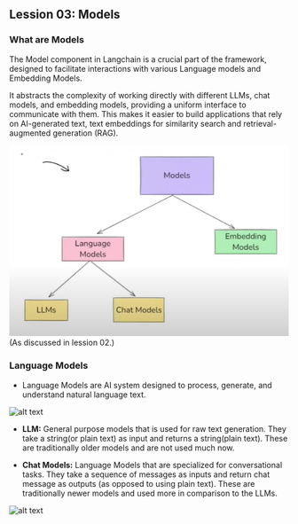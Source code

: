 ## Lession 03: Models

### What are Models

The Model component in Langchain is a crucial part of the framework, designed to facilitate interactions with various Language models and Embedding Models. 

It abstracts the complexity of working directly with different LLMs, chat models, and embedding models, providing a uniform interface to communicate with them. This makes it easier to build applications that rely on AI-generated text, text embeddings for similarity search and retrieval-augmented generation (RAG). 

![alt text](images/lession3_01.png)
(As discussed in lession 02.)

### Language Models
- Language Models are AI system designed to process, generate, and understand natural language text. 

![alt text](images/lession_3_02.png.png)

- **LLM:** General purpose models that is used for raw text generation. They take a string(or plain text) as input and returns a string(plain text). These are traditionally older models and are not used much now. 

- **Chat Models:** Language Models that are specialized for conversational tasks. They take a sequence of messages as inputs and return chat message as outputs (as opposed to using plain text). These are traditionally newer models and used more in comparison to the LLMs. 

![alt text](images/lession3_03.png.png)